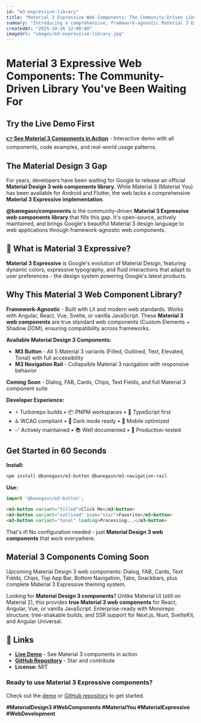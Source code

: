 ```yaml
---
id: "m3-expressive-library"
title: "Material 3 Expressive Web Components: The Community-Driven Library You've Been Waiting For"
summary: "Introducing a comprehensive, framework-agnostic Material 3 Expressive design system for the web - the community-driven solution while Google's official web components library remains unreleased."
createdAt: "2025-10-26 12:00:00"
imageUrl: "images/m3-expressive-library.jpg"
---
```


# Material 3 Expressive Web Components: The Community-Driven Library You've Been Waiting For

## Try the Live Demo First

**[👉 See Material 3 Components in Action](https://banegasn.github.io/components/)** - Interactive demo with all components, code examples, and real-world usage patterns.

## The Material Design 3 Gap

For years, developers have been waiting for Google to release an official **Material Design 3 web components library**. While Material 3 (Material You) has been available for Android and Flutter, the web lacks a comprehensive **Material 3 Expressive implementation**.

**@banegasn/components** is the community-driven **Material 3 Expressive web components library** that fills this gap. It's open-source, actively maintained, and brings Google's beautiful Material 3 design language to web applications through framework-agnostic web components.

## 🎨 What is Material 3 Expressive?

**Material 3 Expressive** is Google's evolution of Material Design, featuring dynamic colors, expressive typography, and fluid interactions that adapt to user preferences - the design system powering Google's latest products.

## Why This Material 3 Web Component Library?

**Framework-Agnostic** - Built with Lit and modern web standards. Works with Angular, React, Vue, Svelte, or vanilla JavaScript. These **Material 3 web components** are true standard web components (Custom Elements + Shadow DOM), ensuring compatibility across frameworks.

**Available Material Design 3 Components:**
- **M3 Button** - All 5 Material 3 variants (Filled, Outlined, Text, Elevated, Tonal) with full accessibility
- **M3 Navigation Rail** - Collapsible Material 3 navigation with responsive behavior

**Coming Soon** - Dialog, FAB, Cards, Chips, Text Fields, and full Material 3 component suite

**Developer Experience:**
- ⚡ Turborepo builds • 📦 PNPM workspaces • 🎯 TypeScript first
- ♿ WCAG compliant • 🌙 Dark mode ready • 📱 Mobile optimized
- ✅ Actively maintained • 📚 Well documented • 🚢 Production-tested

## Get Started in 60 Seconds

**Install:**
```bash
npm install @banegasn/m3-button @banegasn/m3-navigation-rail
```

**Use:**
```typescript
import '@banegasn/m3-button';
```

```html
<m3-button variant="filled">Click Me</m3-button>
<m3-button variant="outlined" icon="star">Favorite</m3-button>
<m3-button variant="tonal" loading>Processing...</m3-button>
```

That's it! No configuration needed - just **Material Design 3 web components** that work everywhere.

## Material 3 Components Coming Soon

Upcoming Material Design 3 web components: Dialog, FAB, Cards, Text Fields, Chips, Top App Bar, Bottom Navigation, Tabs, Snackbars, plus complete Material 3 Expressive theming system.

Looking for **Material Design 3 components**? Unlike Material UI (still on Material 2), this provides **true Material 3 web components** for React, Angular, Vue, or vanilla JavaScript. Enterprise-ready with Monorepo structure, tree-shakable builds, and SSR support for Next.js, Nuxt, SvelteKit, and Angular Universal.

## 🔗 Links

- **[Live Demo](https://banegasn.github.io/components/)** - See Material 3 components in action
- **[GitHub Repository](https://github.com/banegasn/components)** - Star and contribute
- **License:** MIT

### Ready to use Material 3 Expressive components?
Check out the [demo](https://banegasn.github.io/components/) or [GitHub repository](https://github.com/banegasn/components) to get started.

**#MaterialDesign3 #WebComponents #MaterialYou #MaterialExpressive #WebDevelopment**